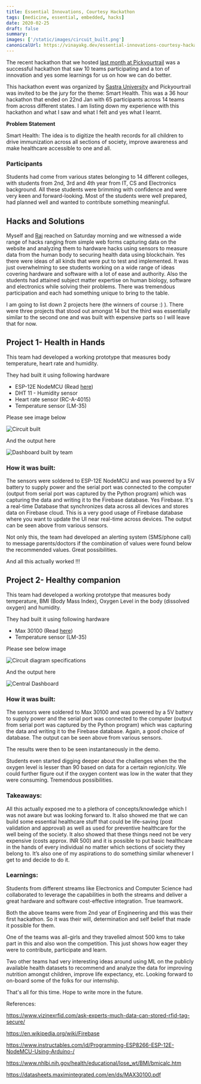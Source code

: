 ```yaml
---
title: Essential Innovations, Courtesy Hackathon
tags: [medicine, essential, embedded, hacks]
date: 2020-02-25
draft: false
summary:
images: ['/static/images/circuit_built.png']
canonicalUrl: https://vinayakg.dev/essential-innovations-courtesy-hackathon
---
```


The recent hackathon that we hosted [last month at Pickyourtrail](https://linkedin.com/posts/pickyourtrail_lifeatpickyourtrail-startup-startuplife-activity-6628647964623638528-2CFX) was a successful hackathon that saw 10 teams participating and a ton of innovation and yes some learnings for us on how we can do better.

This hackathon event was organized by [Sastra University](https://inlinkedin.com/company/sastra-university) and Pickyourtrail was invited to be the jury for the theme: Smart Health. This was a 36 hour hackathon that ended on 22nd Jan with 65 participants across 14 teams from across different states. I am listing down my experience with this hackathon and what I saw and what I felt and yes what I learnt.

**Problem Statement**

Smart Health: The idea is to digitize the health records for all children to drive immunization across all sections of society, improve awareness and make healthcare accessible to one and all.

### **Participants**

Students had come from various states belonging to 14 different colleges, with students from 2nd, 3rd and 4th year from IT, CS and Electronics background. All these students were brimming with confidence and were very keen and forward-looking. Most of the students were well prepared, had planned well and wanted to contribute something meaningful.

## **Hacks and Solutions**

Myself and [Raj](https://www.linkedin.com/in/raj-kumar-5ba700103/) reached on Saturday morning and we witnessed a wide range of hacks ranging from simple web forms capturing data on the website and analyzing them to hardware hacks using sensors to measure data from the human body to securing health data using blockchain. Yes there were ideas of all kinds that were put to test and implemented. It was just overwhelming to see students working on a wide range of ideas covering hardware and software with a lot of ease and authority. Also the students had attained subject matter expertise on human biology, software and electronics while solving their problems. There was tremendous participation and each had something unique to bring to the table.

I am going to list down 2 projects here (the winners of course :) ). There were three projects that stood out amongst 14 but the third was essentially similar to the second one and was built with expensive parts so I will leave that for now.

## **Project 1- Health in Hands**

This team had developed a working prototype that measures body temperature, heart rate and humidity.

They had built it using following hardware

- ESP-12E NodeMCU (Read [here](https://www.instructables.com/id/Programming-ESP8266-ESP-12E-NodeMCU-Using-Arduino-/))
- DHT 11 - Humidity sensor
- Heart rate sensor (RC-A-4015)
- Temperature sensor (LM-35)

Please see image below

![Circuit built](../static/images/circuit_built.png)

And the output here

![Dashboard built by team](../static/images/dashboard_built_by_team.png)

### **How it was built:**

The sensors were soldered to ESP-12E NodeMCU and was powered by a 5V battery to supply power and the serial port was connected to the computer (output from serial port was captured by the Python program) which was capturing the data and writing it to the Firebase database. Yes Firebase. It's a real-time Database that synchronizes data across all devices and stores data on Firebase cloud. This is a very good usage of Firebase database where you want to update the UI near real-time across devices. The output can be seen above from various sensors.

Not only this, the team had developed an alerting system (SMS/phone call) to message parents/doctors if the combination of values were found below the recommended values. Great possibilities.

And all this actually worked !!!

## **Project 2- Healthy companion**

This team had developed a working prototype that measures body temperature, BMI (Body Mass Index), Oxygen Level in the body (dissolved oxygen) and humidity.

They had built it using following hardware

- Max 30100 (Read [here](https://datasheets.maximintegrated.com/en/ds/MAX30100.pdf))
- Temperature sensor (LM-35)

Please see below image

![Circuit diagram specifications](../static/images/circuit_diagram_specifications.png)

And the output here

![Central Dashboard](../static/images/central_dashboard.png)

### **How it was built:**

The sensors were soldered to Max 30100 and was powered by a 5V battery to supply power and the serial port was connected to the computer (output from serial port was captured by the Python program) which was capturing the data and writing it to the Firebase database. Again, a good choice of database. The output can be seen above from various sensors.

The results were then to be seen instantaneously in the demo.

Students even started digging deeper about the challenges when the the oxygen level is lesser than 90 based on data for a certain region/city. We could further figure out if the oxygen content was low in the water that they were consuming. Tremendous possibilities.

### **Takeaways:**

All this actually exposed me to a plethora of concepts/knowledge which I was not aware but was looking forward to. It also showed me that we can build some essential healthcare stuff that could be life-saving (post validation and approval) as well as used for preventive healthcare for the well being of the society. It also showed that these things need not be very expensive (costs approx. INR 500) and it is possible to put basic healthcare in the hands of every individual no matter which sections of society they belong to. It’s also one of my aspirations to do something similar whenever I get to and decide to do it.

### **Learnings:**

Students from different streams like Electronics and Computer Science had collaborated to leverage the capabilities in both the streams and deliver a great hardware and software cost-effective integration. True teamwork.

Both the above teams were from 2nd year of Engineering and this was their first hackathon. So it was their will, determination and self belief that made it possible for them.

One of the teams was all-girls and they travelled almost 500 kms to take part in this and also won the competition. This just shows how eager they were to contribute, participate and learn.

Two other teams had very interesting ideas around using ML on the publicly available health datasets to recommend and analyze the data for improving nutrition amongst children, improve life expectancy, etc. Looking forward to on-board some of the folks for our internship.

That's all for this time. Hope to write more in the future.

References:

https://www.vizinexrfid.com/ask-experts-much-data-can-stored-rfid-tag-secure/

https://en.wikipedia.org/wiki/Firebase

https://www.instructables.com/id/Programming-ESP8266-ESP-12E-NodeMCU-Using-Arduino-/

https://www.nhlbi.nih.gov/health/educational/lose_wt/BMI/bmicalc.htm

https://datasheets.maximintegrated.com/en/ds/MAX30100.pdf
